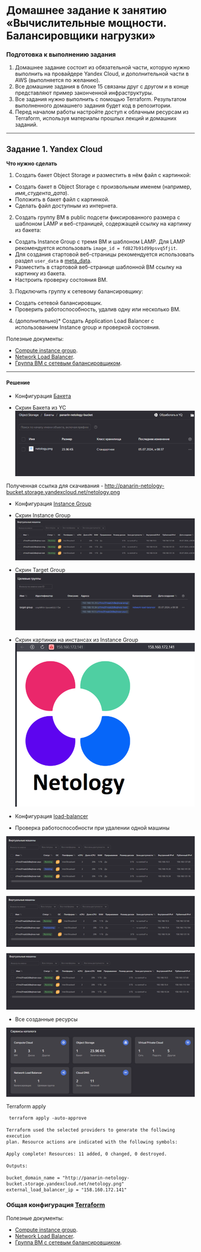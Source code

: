 # Домашнее задание к занятию «Вычислительные мощности. Балансировщики нагрузки»  

### Подготовка к выполнению задания

1. Домашнее задание состоит из обязательной части, которую нужно выполнить на провайдере Yandex Cloud, и дополнительной части в AWS (выполняется по желанию). 
2. Все домашние задания в блоке 15 связаны друг с другом и в конце представляют пример законченной инфраструктуры.  
3. Все задания нужно выполнить с помощью Terraform. Результатом выполненного домашнего задания будет код в репозитории. 
4. Перед началом работы настройте доступ к облачным ресурсам из Terraform, используя материалы прошлых лекций и домашних заданий.

---
## Задание 1. Yandex Cloud 

**Что нужно сделать**

1. Создать бакет Object Storage и разместить в нём файл с картинкой:

 - Создать бакет в Object Storage с произвольным именем (например, _имя_студента_дата_).
 - Положить в бакет файл с картинкой.
 - Сделать файл доступным из интернета.
 
2. Создать группу ВМ в public подсети фиксированного размера с шаблоном LAMP и веб-страницей, содержащей ссылку на картинку из бакета:

 - Создать Instance Group с тремя ВМ и шаблоном LAMP. Для LAMP рекомендуется использовать `image_id = fd827b91d99psvq5fjit`.
 - Для создания стартовой веб-страницы рекомендуется использовать раздел `user_data` в [meta_data](https://cloud.yandex.ru/docs/compute/concepts/vm-metadata).
 - Разместить в стартовой веб-странице шаблонной ВМ ссылку на картинку из бакета.
 - Настроить проверку состояния ВМ.
 
3. Подключить группу к сетевому балансировщику:

 - Создать сетевой балансировщик.
 - Проверить работоспособность, удалив одну или несколько ВМ.
4. (дополнительно)* Создать Application Load Balancer с использованием Instance group и проверкой состояния.

Полезные документы:

- [Compute instance group](https://registry.terraform.io/providers/yandex-cloud/yandex/latest/docs/resources/compute_instance_group).
- [Network Load Balancer](https://registry.terraform.io/providers/yandex-cloud/yandex/latest/docs/resources/lb_network_load_balancer).
- [Группа ВМ с сетевым балансировщиком](https://cloud.yandex.ru/docs/compute/operations/instance-groups/create-with-balancer).

---
#### Решение

- Конфигурация [Бакета](./configs/bucket.tf)  

- Скрин Бакета из YC  
![](./images/15.2-1.png)  

Полученная ссылка для скачивания -  http://panarin-netology-bucket.storage.yandexcloud.net/netology.png  

- Конфигурация [Instance Group](./configs/instance-group.tf)

- Скрин Instance Group  
![](./images/15.2-2.png)


- Скрин Target Group
![](./images/15.2-3.png) 


- Скрин картинки на инстансах из Instance Group 
![](./images/15.2-4.png)


- Конфигурация [load-balancer](./configs/lb.tf)

- Проверка работоспособности при удалении одной машины

![](./images/15.2-5.png)

![](./images/15.2-6.png)

![](./images/15.2-7.png)

- Все созданные ресурсы

![](./images/15.2-8.png)


Terraform apply
```
 terraform apply -auto-approve

Terraform used the selected providers to generate the following execution
plan. Resource actions are indicated with the following symbols:

Apply complete! Resources: 11 added, 0 changed, 0 destroyed.

Outputs:

bucket_domain_name = "http://panarin-netology-bucket.storage.yandexcloud.net/netology.png"
external_load_balancer_ip = "158.160.172.141"
```
### Общая конфигурация [Terraform](https://github.com/networksuperman/netology_dev_ops/tree/main/clopro/15.2/configs)

Полезные документы:

- [Compute instance group](https://registry.terraform.io/providers/yandex-cloud/yandex/latest/docs/resources/compute_instance_group).
- [Network Load Balancer](https://registry.terraform.io/providers/yandex-cloud/yandex/latest/docs/resources/lb_network_load_balancer).
- [Группа ВМ с сетевым балансировщиком](https://cloud.yandex.ru/docs/compute/operations/instance-groups/create-with-balancer).



